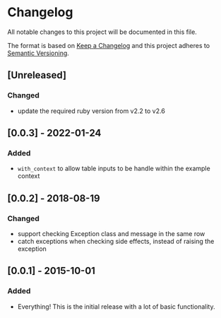 # Changelog
All notable changes to this project will be documented in this file.

The format is based on [Keep a Changelog](http://keepachangelog.com/en/1.0.0/)
and this project adheres to [Semantic Versioning](http://semver.org/spec/v2.0.0.html).

## [Unreleased]
### Changed
- update the required ruby version from v2.2 to v2.6

## [0.0.3] - 2022-01-24
### Added
- `with_context` to allow table inputs to be handle within the example context

## [0.0.2] - 2018-08-19
### Changed
- support checking Exception class and message in the same row
- catch exceptions when checking side effects, instead of raising the exception

## [0.0.1] - 2015-10-01
### Added
- Everything! This is the initial release with a lot of basic functionality.
